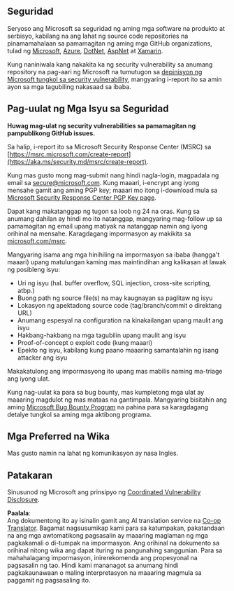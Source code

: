 <!--
CO_OP_TRANSLATOR_METADATA:
{
  "original_hash": "57f14126c1c6add76b3aef3844dfe4e3",
  "translation_date": "2025-07-13T15:07:08+00:00",
  "source_file": "SECURITY.md",
  "language_code": "tl"
}
-->
## Seguridad

Seryoso ang Microsoft sa seguridad ng aming mga software na produkto at serbisyo, kabilang na ang lahat ng source code repositories na pinamamahalaan sa pamamagitan ng aming mga GitHub organizations, tulad ng [Microsoft](https://github.com/Microsoft), [Azure](https://github.com/Azure), [DotNet](https://github.com/dotnet), [AspNet](https://github.com/aspnet) at [Xamarin](https://github.com/xamarin).

Kung naniniwala kang nakakita ka ng security vulnerability sa anumang repository na pag-aari ng Microsoft na tumutugon sa [depinisyon ng Microsoft tungkol sa security vulnerability](https://aka.ms/security.md/definition), mangyaring i-report ito sa amin ayon sa mga tagubiling nakasaad sa ibaba.

## Pag-uulat ng Mga Isyu sa Seguridad

**Huwag mag-ulat ng security vulnerabilities sa pamamagitan ng pampublikong GitHub issues.**

Sa halip, i-report ito sa Microsoft Security Response Center (MSRC) sa [https://msrc.microsoft.com/create-report](https://aka.ms/security.md/msrc/create-report).

Kung mas gusto mong mag-submit nang hindi nagla-login, magpadala ng email sa [secure@microsoft.com](mailto:secure@microsoft.com). Kung maaari, i-encrypt ang iyong mensahe gamit ang aming PGP key; maaari mo itong i-download mula sa [Microsoft Security Response Center PGP Key page](https://aka.ms/security.md/msrc/pgp).

Dapat kang makatanggap ng tugon sa loob ng 24 na oras. Kung sa anumang dahilan ay hindi mo ito natanggap, mangyaring mag-follow up sa pamamagitan ng email upang matiyak na natanggap namin ang iyong orihinal na mensahe. Karagdagang impormasyon ay makikita sa [microsoft.com/msrc](https://www.microsoft.com/msrc).

Mangyaring isama ang mga hinihiling na impormasyon sa ibaba (hangga't maaari) upang matulungan kaming mas maintindihan ang kalikasan at lawak ng posibleng isyu:

  * Uri ng isyu (hal. buffer overflow, SQL injection, cross-site scripting, atbp.)
  * Buong path ng source file(s) na may kaugnayan sa paglitaw ng isyu
  * Lokasyon ng apektadong source code (tag/branch/commit o direktang URL)
  * Anumang espesyal na configuration na kinakailangan upang maulit ang isyu
  * Hakbang-hakbang na mga tagubilin upang maulit ang isyu
  * Proof-of-concept o exploit code (kung maaari)
  * Epekto ng isyu, kabilang kung paano maaaring samantalahin ng isang attacker ang isyu

Makakatulong ang impormasyong ito upang mas mabilis naming ma-triage ang iyong ulat.

Kung nag-uulat ka para sa bug bounty, mas kumpletong mga ulat ay maaaring magdulot ng mas mataas na gantimpala. Mangyaring bisitahin ang aming [Microsoft Bug Bounty Program](https://aka.ms/security.md/msrc/bounty) na pahina para sa karagdagang detalye tungkol sa aming mga aktibong programa.

## Mga Preferred na Wika

Mas gusto namin na lahat ng komunikasyon ay nasa Ingles.

## Patakaran

Sinusunod ng Microsoft ang prinsipyo ng [Coordinated Vulnerability Disclosure](https://aka.ms/security.md/cvd).

**Paalala**:  
Ang dokumentong ito ay isinalin gamit ang AI translation service na [Co-op Translator](https://github.com/Azure/co-op-translator). Bagamat nagsusumikap kami para sa katumpakan, pakatandaan na ang mga awtomatikong pagsasalin ay maaaring maglaman ng mga pagkakamali o di-tumpak na impormasyon. Ang orihinal na dokumento sa orihinal nitong wika ang dapat ituring na pangunahing sanggunian. Para sa mahahalagang impormasyon, inirerekomenda ang propesyonal na pagsasalin ng tao. Hindi kami mananagot sa anumang hindi pagkakaunawaan o maling interpretasyon na maaaring magmula sa paggamit ng pagsasaling ito.